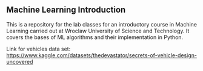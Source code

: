 ## Machine Learning Introduction
This is a repository for the lab classes for an introductory course in Machine Learning carried out at Wroclaw University of Science and Technology. It covers the bases of ML algorithms and their implementation in Python.

Link for vehicles data set:
https://www.kaggle.com/datasets/thedevastator/secrets-of-vehicle-design-uncovered